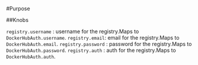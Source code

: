 #Purpose

##Knobs

`registry.username`  : username for the registry.Maps to `DockerHubAuth.username`.
`registry.email`: email for the registry.Maps to `DockerHubAuth.email`.
`registry.password` : password for the registry.Maps to `DockerHubAuth.password`.
`registry.auth` : auth for the registry.Maps to `DockerHubAuth.auth`.
